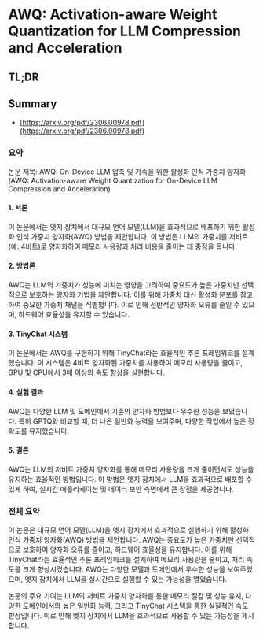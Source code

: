 # AWQ: Activation-aware Weight Quantization for LLM Compression and Acceleration
## TL;DR
## Summary
- [https://arxiv.org/pdf/2306.00978.pdf](https://arxiv.org/pdf/2306.00978.pdf)

### 요약

논문 제목: AWQ: On-Device LLM 압축 및 가속을 위한 활성화 인식 가중치 양자화 (AWQ: Activation-aware Weight Quantization for On-Device LLM Compression and Acceleration)

#### 1. 서론
이 논문에서는 엣지 장치에서 대규모 언어 모델(LLM)을 효과적으로 배포하기 위한 활성화 인식 가중치 양자화(AWQ) 방법을 제안합니다. 이 방법은 LLM의 가중치를 저비트(예: 4비트)로 양자화하여 메모리 사용량과 처리 비용을 줄이는 데 중점을 둡니다.

#### 2. 방법론
AWQ는 LLM의 가중치가 성능에 미치는 영향을 고려하여 중요도가 높은 가중치만 선택적으로 보호하는 양자화 기법을 제안합니다. 이를 위해 가중치 대신 활성화 분포를 참고하여 중요한 가중치 채널을 식별합니다. 이로 인해 전반적인 양자화 오류를 줄일 수 있으며, 하드웨어 효율성을 유지할 수 있습니다.

#### 3. TinyChat 시스템
이 논문에서는 AWQ를 구현하기 위해 TinyChat라는 효율적인 추론 프레임워크를 설계했습니다. 이 시스템은 4비트 양자화된 가중치를 사용하여 메모리 사용량을 줄이고, GPU 및 CPU에서 3배 이상의 속도 향상을 실현합니다.

#### 4. 실험 결과
AWQ는 다양한 LLM 및 도메인에서 기존의 양자화 방법보다 우수한 성능을 보였습니다. 특히 GPTQ와 비교할 때, 더 나은 일반화 능력을 보여주며, 다양한 작업에서 높은 정확도를 유지했습니다.

#### 5. 결론
AWQ는 LLM의 저비트 가중치 양자화를 통해 메모리 사용량을 크게 줄이면서도 성능을 유지하는 효율적인 방법입니다. 이 방법은 엣지 장치에서 LLM을 효과적으로 배포할 수 있게 하여, 실시간 애플리케이션 및 데이터 보안 측면에서 큰 장점을 제공합니다.

### 전체 요약
이 논문은 대규모 언어 모델(LLM)을 엣지 장치에서 효과적으로 실행하기 위해 활성화 인식 가중치 양자화(AWQ) 방법을 제안합니다. AWQ는 중요도가 높은 가중치만 선택적으로 보호하여 양자화 오류를 줄이고, 하드웨어 효율성을 유지합니다. 이를 위해 TinyChat라는 효율적인 추론 프레임워크를 설계하여 메모리 사용량을 줄이고, 처리 속도를 크게 향상시켰습니다. AWQ는 다양한 모델과 도메인에서 우수한 성능을 보여주었으며, 엣지 장치에서 LLM을 실시간으로 실행할 수 있는 가능성을 열었습니다.

논문의 주요 기여는 LLM의 저비트 가중치 양자화를 통한 메모리 절감 및 성능 유지, 다양한 도메인에서의 높은 일반화 능력, 그리고 TinyChat 시스템을 통한 실질적인 속도 향상입니다. 이로 인해 엣지 장치에서 LLM을 효과적으로 사용할 수 있는 가능성을 제시합니다.